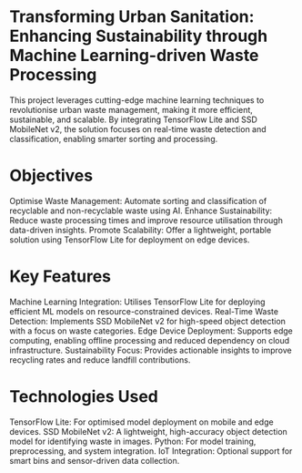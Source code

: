 # Transforming Urban Sanitation: Enhancing Sustainability through Machine Learning-driven Waste Processing
This project leverages cutting-edge machine learning techniques to revolutionise urban waste management, making it more efficient, sustainable, and scalable. By integrating TensorFlow Lite and SSD MobileNet v2, the solution focuses on real-time waste detection and classification, enabling smarter sorting and processing.


# Objectives
Optimise Waste Management: Automate sorting and classification of recyclable and non-recyclable waste using AI.
Enhance Sustainability: Reduce waste processing times and improve resource utilisation through data-driven insights.
Promote Scalability: Offer a lightweight, portable solution using TensorFlow Lite for deployment on edge devices.


# Key Features
Machine Learning Integration: Utilises TensorFlow Lite for deploying efficient ML models on resource-constrained devices.
Real-Time Waste Detection: Implements SSD MobileNet v2 for high-speed object detection with a focus on waste categories.
Edge Device Deployment: Supports edge computing, enabling offline processing and reduced dependency on cloud infrastructure.
Sustainability Focus: Provides actionable insights to improve recycling rates and reduce landfill contributions.


# Technologies Used
TensorFlow Lite: For optimised model deployment on mobile and edge devices.
SSD MobileNet v2: A lightweight, high-accuracy object detection model for identifying waste in images.
Python: For model training, preprocessing, and system integration.
IoT Integration: Optional support for smart bins and sensor-driven data collection.
